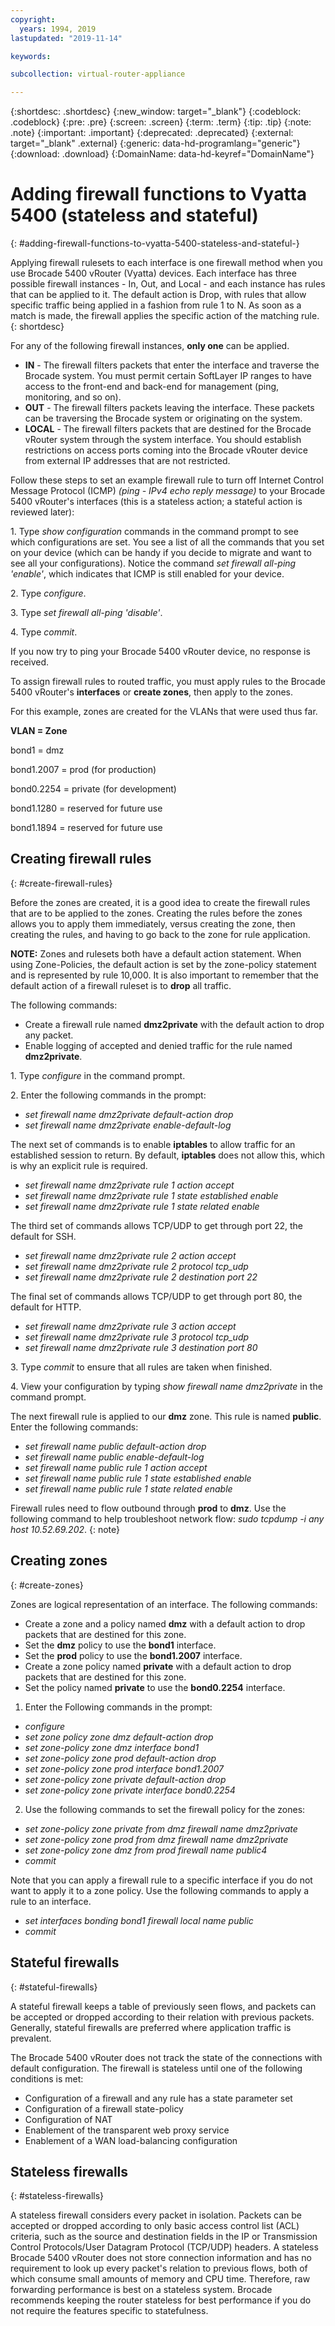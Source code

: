 ```yaml
---
copyright:
  years: 1994, 2019
lastupdated: "2019-11-14"

keywords:  

subcollection: virtual-router-appliance

---
```


{:shortdesc: .shortdesc}
{:new_window: target="_blank"}
{:codeblock: .codeblock}
{:pre: .pre}
{:screen: .screen}
{:term: .term}
{:tip: .tip}
{:note: .note}
{:important: .important}
{:deprecated: .deprecated}
{:external: target="_blank" .external}
{:generic: data-hd-programlang="generic"}
{:download: .download}
{:DomainName: data-hd-keyref="DomainName"}


# Adding firewall functions to Vyatta 5400 (stateless and stateful)
{: #adding-firewall-functions-to-vyatta-5400-stateless-and-stateful-}

Applying firewall rulesets to each interface is one firewall method when you use Brocade 5400 vRouter (Vyatta) devices. Each interface has three possible firewall instances - In, Out, and Local - and each instance has rules that can be applied to it. The default action is Drop, with rules that allow specific traffic being applied in a fashion from rule 1 to N. As soon as a match is made, the firewall applies the specific action of the matching rule.
{: shortdesc}

For any of the following firewall instances, **only one** can be applied.

* **IN** - The firewall filters packets that enter the interface and traverse the Brocade system. You must permit certain SoftLayer IP ranges to have access to the front-end and back-end for management (ping, monitoring, and so on).
* **OUT** - The firewall filters packets leaving the interface. These packets can be traversing the Brocade system or originating on the system.
* **LOCAL** - The firewall filters packets that are destined for the Brocade vRouter system through the system interface. You should establish restrictions on access ports coming into the Brocade vRouter device from external IP addresses that are not restricted.

Follow these steps to set an example firewall rule to turn off Internet Control Message Protocol (ICMP) *(ping - IPv4 echo reply message)* to your Brocade 5400 vRouter's interfaces (this is a stateless action; a stateful action is reviewed later):

1\. Type *show configuration* commands in the command prompt to see which configurations are set. You see a list of all the commands that you set on your device (which can be handy if you decide to migrate and want to see all your configurations). Notice the command *set firewall all-ping 'enable'*, which indicates that ICMP is still enabled for your device.

2\. Type *configure*.

3\. Type *set firewall all-ping 'disable'*.

4\. Type *commit*.

If you now try to ping your Brocade 5400 vRouter device, no response is received.

To assign firewall rules to routed traffic, you must apply rules to the Brocade 5400 vRouter's **interfaces** or **create zones**, then apply to the zones.

For this example, zones are created for the VLANs that were used thus far.

**VLAN = Zone**

bond1 = dmz

bond1.2007 = prod (for production)

bond0.2254 = private (for development)

bond1.1280 = reserved for future use

bond1.1894 = reserved for future use

## Creating firewall rules
{: #create-firewall-rules}

Before the zones are created, it is a good idea to create the firewall rules that are to be applied to the zones. Creating the rules before the zones allows you to apply them immediately, versus creating the zone, then creating the rules, and having to go back to the zone for rule application.

**NOTE:** Zones and rulesets both have a default action statement. When using Zone-Policies, the default action is set by the zone-policy statement and is represented by rule 10,000. It is also important to remember that the default action of a firewall ruleset is to **drop** all traffic.

The following commands:

* Create a firewall rule named **dmz2private** with the default action to drop any packet.
* Enable logging of accepted and denied traffic for the rule named **dmz2private**.

1\. Type *configure* in the command prompt.

2\. Enter the following commands in the prompt:

  * *set firewall name dmz2private default-action drop*
  * *set firewall name dmz2private enable-default-log*

The next set of commands is to enable **iptables** to allow traffic for an established session to return. By default, **iptables** does not allow this, which is why an explicit rule is required.

  * *set firewall name dmz2private rule 1 action accept*
  * *set firewall name dmz2private rule 1 state established enable*
  * *set firewall name dmz2private rule 1 state related enable*

The third set of commands allows TCP/UDP to get through port 22, the default for SSH.

  * *set firewall name dmz2private rule 2 action accept*
  * *set firewall name dmz2private rule 2 protocol tcp_udp*
  * *set firewall name dmz2private rule 2 destination port 22*

The final set of commands allows TCP/UDP to get through port 80, the default for HTTP.

  * *set firewall name dmz2private rule 3 action accept*
  * *set firewall name dmz2private rule 3 protocol tcp_udp*
  * *set firewall name dmz2private rule 3 destination port 80*

3\. Type *commit* to ensure that all rules are taken when finished.

4\. View your configuration by typing *show firewall name dmz2private* in the command prompt.

The next firewall rule is applied to our **dmz** zone. This rule is named **public**. Enter the following commands:

  * *set firewall name public default-action drop*
  * *set firewall name public enable-default-log*
  * *set firewall name public rule 1 action accept*
  * *set firewall name public rule 1 state established enable*
  * *set firewall name public rule 1 state related enable*

Firewall rules need to flow outbound through **prod** to **dmz**. Use the following command to help troubleshoot network flow: *sudo tcpdump -i any host 10.52.69.202*.
{: note}

## Creating zones
{: #create-zones}

Zones are logical representation of an interface. The following commands:

* Create a zone and a policy named **dmz** with a default action to drop packets that are destined for this zone.
* Set the **dmz** policy to use the **bond1** interface.
* Set the **prod** policy to use the **bond1.2007** interface.
* Create a zone policy named **private** with a default action to drop packets that are destined for this zone.
* Set the policy named **private** to use the **bond0.2254** interface.

1. Enter the Following commands in the prompt:

  * *configure*
  * *set zone policy zone dmz default-action drop*
  * *set zone-policy zone dmz interface bond1*
  * *set zone-policy zone prod default-action drop*
  * *set zone-policy zone prod interface bond1.2007*
  * *set zone-policy zone private default-action drop*
  * *set zone-policy zone private interface bond0.2254*

  2. Use the following commands to set the firewall policy for the zones:

  * *set zone-policy zone private from dmz firewall name dmz2private*
  * *set zone-policy zone prod from dmz firewall name dmz2private*
  * *set zone-policy zone dmz from prod firewall name public4*
  * *commit*

Note that you can apply a firewall rule to a specific interface if you do not want to apply it to a zone policy. Use the following commands to apply a rule to an interface.

* *set interfaces bonding bond1 firewall local name public*
* *commit*

## Stateful firewalls
{: #stateful-firewalls}

A stateful firewall keeps a table of previously seen flows, and packets can be accepted or dropped according to their relation with previous packets. Generally, stateful firewalls are preferred where application traffic is prevalent.

The Brocade 5400 vRouter does not track the state of the connections with default configuration. The firewall is stateless until one of the following conditions is met:

* Configuration of a firewall and any rule has a state parameter set
* Configuration of a firewall state-policy
* Configuration of NAT
* Enablement of the transparent web proxy service
* Enablement of a WAN load-balancing configuration

## Stateless firewalls
{: #stateless-firewalls}

A stateless firewall considers every packet in isolation. Packets can be accepted or dropped according to only basic access control list (ACL) criteria, such as the source and destination fields in the IP or Transmission Control Protocols/User Datagram Protocol (TCP/UDP) headers. A stateless Brocade 5400 vRouter does not store connection information and has no requirement to look up every packet's relation to previous flows, both of which consume small amounts of memory and CPU time. Therefore, raw forwarding performance is best on a stateless system. Brocade recommends keeping the router stateless for best performance if you do not require the features specific to statefulness.
